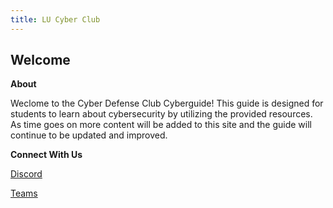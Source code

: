 ```yaml
---
title: LU Cyber Club
---
```





## Welcome

**About**

Weclome to the Cyber Defense Club Cyberguide! This guide is designed for students to learn about cybersecurity by utilizing the provided resources. As time goes on more content will be added to this site and the guide will continue to be updated and improved. 

**Connect With Us**

[Discord](https://discord.gg/BJnPPJr4uG)

[Teams](https://teams.microsoft.com/l/team/19%3a2aa7a84251bf4550bd095f21c99efb24%40thread.skype/conversations?groupId=fa184012-9743-4bd3-95a7-d28e44f948de&tenantId=baf8218e-b302-4465-a993-4a39c97251b2)